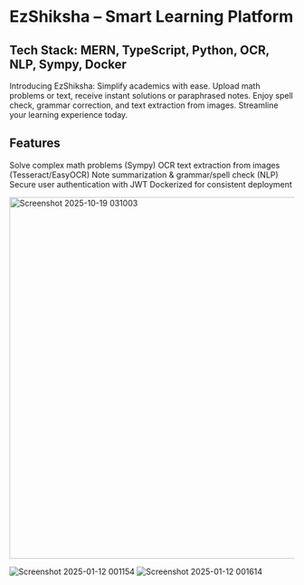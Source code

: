 # EzShiksha – Smart Learning Platform

## Tech Stack: MERN, TypeScript, Python, OCR, NLP, Sympy, Docker

Introducing EzShiksha: Simplify academics with ease. Upload math problems or text, receive instant solutions or paraphrased notes. Enjoy spell check, grammar correction, and text extraction from images. Streamline your learning experience today.

## Features

Solve complex math problems (Sympy)
OCR text extraction from images (Tesseract/EasyOCR)
Note summarization & grammar/spell check (NLP)
Secure user authentication with JWT
Dockerized for consistent deployment

<img width="950" height="639" alt="Screenshot 2025-10-19 031003" src="https://github.com/user-attachments/assets/99894e68-5978-4952-bd1e-a6bdb80c1f0a" />

![Screenshot 2025-01-12 001154](https://github.com/user-attachments/assets/525b45c5-6377-4092-9864-d8a4cc793902)
![Screenshot 2025-01-12 001614](https://github.com/user-attachments/assets/d01976be-046c-4366-ba6e-68cf6440d14a)
